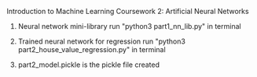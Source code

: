 Introduction to Machine Learning
Coursework 2: Artificial Neural Networks


1. Neural network mini-library
 run "python3 part1_nn_lib.py" in terminal


2. Trained neural network for regression
 run "python3 part2_house_value_regression.py" in terminal

3. part2_model.pickle is the pickle file created 
